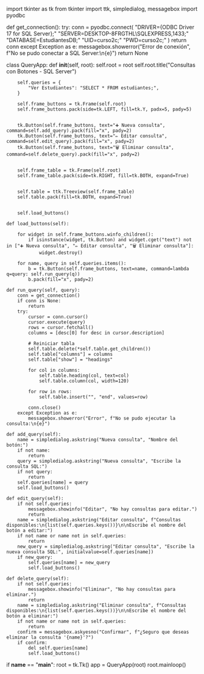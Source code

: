 import tkinter as tk
from tkinter import ttk, simpledialog, messagebox
import pyodbc

def get_connection():
    try:
        conn = pyodbc.connect(
            "DRIVER={ODBC Driver 17 for SQL Server};"
            "SERVER=DESKTOP-8FRGTHL\\SQLEXPRESS,1433;"
            "DATABASE=EstudiantesDB;"
            "UID=curso2c;"
            "PWD=curso2c;"
        )
        return conn
    except Exception as e:
        messagebox.showerror("Error de conexión", f"No se pudo conectar a SQL Server:\n{e}")
        return None
    
class QueryApp:
    def __init__(self, root):
        self.root = root
        self.root.title("Consultas con Botones - SQL Server")

        self.queries = {
            "Ver Estudiantes": "SELECT * FROM estudiantes;",
        }

        self.frame_buttons = tk.Frame(self.root)
        self.frame_buttons.pack(side=tk.LEFT, fill=tk.Y, padx=5, pady=5)

      
        tk.Button(self.frame_buttons, text="➕ Nueva consulta", command=self.add_query).pack(fill="x", pady=2)
        tk.Button(self.frame_buttons, text="✏️ Editar consulta", command=self.edit_query).pack(fill="x", pady=2)
        tk.Button(self.frame_buttons, text="🗑️ Eliminar consulta", command=self.delete_query).pack(fill="x", pady=2)

      
        self.frame_table = tk.Frame(self.root)
        self.frame_table.pack(side=tk.RIGHT, fill=tk.BOTH, expand=True)

    
        self.table = ttk.Treeview(self.frame_table)
        self.table.pack(fill=tk.BOTH, expand=True)

    
        self.load_buttons()

    def load_buttons(self):
    
        for widget in self.frame_buttons.winfo_children():
            if isinstance(widget, tk.Button) and widget.cget("text") not in ["➕ Nueva consulta", "✏️ Editar consulta", "🗑️ Eliminar consulta"]:
                widget.destroy()

        for name, query in self.queries.items():
            b = tk.Button(self.frame_buttons, text=name, command=lambda q=query: self.run_query(q))
            b.pack(fill="x", pady=2)

    def run_query(self, query):
        conn = get_connection()
        if conn is None:
            return
        try:
            cursor = conn.cursor()
            cursor.execute(query)
            rows = cursor.fetchall()
            columns = [desc[0] for desc in cursor.description]

            # Reiniciar tabla
            self.table.delete(*self.table.get_children())
            self.table["columns"] = columns
            self.table["show"] = "headings"

            for col in columns:
                self.table.heading(col, text=col)
                self.table.column(col, width=120)

            for row in rows:
                self.table.insert("", "end", values=row)

            conn.close()
        except Exception as e:
            messagebox.showerror("Error", f"No se pudo ejecutar la consulta:\n{e}")

    def add_query(self):
        name = simpledialog.askstring("Nueva consulta", "Nombre del botón:")
        if not name:
            return
        query = simpledialog.askstring("Nueva consulta", "Escribe la consulta SQL:")
        if not query:
            return
        self.queries[name] = query
        self.load_buttons()

    def edit_query(self):
        if not self.queries:
            messagebox.showinfo("Editar", "No hay consultas para editar.")
            return
        name = simpledialog.askstring("Editar consulta", f"Consultas disponibles:\n{list(self.queries.keys())}\n\nEscribe el nombre del botón a editar:")
        if not name or name not in self.queries:
            return
        new_query = simpledialog.askstring("Editar consulta", "Escribe la nueva consulta SQL:", initialvalue=self.queries[name])
        if new_query:
            self.queries[name] = new_query
            self.load_buttons()

    def delete_query(self):
        if not self.queries:
            messagebox.showinfo("Eliminar", "No hay consultas para eliminar.")
            return
        name = simpledialog.askstring("Eliminar consulta", f"Consultas disponibles:\n{list(self.queries.keys())}\n\nEscribe el nombre del botón a eliminar:")
        if not name or name not in self.queries:
            return
        confirm = messagebox.askyesno("Confirmar", f"¿Seguro que deseas eliminar la consulta '{name}'?")
        if confirm:
            del self.queries[name]
            self.load_buttons()

if __name__ == "__main__":
    root = tk.Tk()
    app = QueryApp(root)
    root.mainloop()
